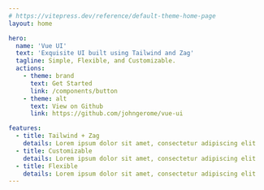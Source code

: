```yaml
---
# https://vitepress.dev/reference/default-theme-home-page
layout: home

hero:
  name: 'Vue UI'
  text: 'Exquisite UI built using Tailwind and Zag'
  tagline: Simple, Flexible, and Customizable.
  actions:
    - theme: brand
      text: Get Started
      link: /components/button
    - theme: alt
      text: View on Github
      link: https://github.com/johngerome/vue-ui

features:
  - title: Tailwind + Zag
    details: Lorem ipsum dolor sit amet, consectetur adipiscing elit
  - title: Customizable
    details: Lorem ipsum dolor sit amet, consectetur adipiscing elit
  - title: Flexible
    details: Lorem ipsum dolor sit amet, consectetur adipiscing elit
---
```

